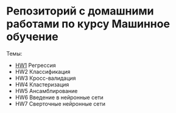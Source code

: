 # Репозиторий с домашними работами по курсу Машинное обучение

Темы:
- [HW1](https://github.com/slowwavesleep/HSE_ML/blob/master/HW1/HW1.ipynb) Регрессия
- HW2 Классификация
- HW3 Кросс-валидация
- HW4 Кластеризация
- HW5 Ансамблирование
- HW6 Введение в нейронные сети
- HW7 Сверточные нейронные сети
